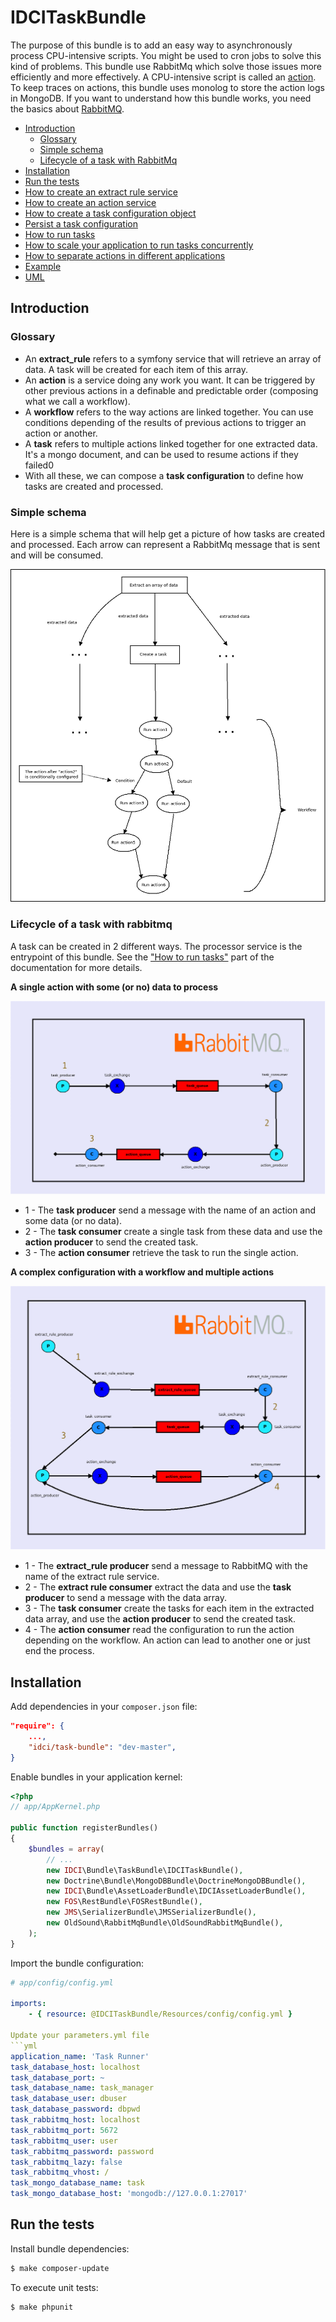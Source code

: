 IDCITaskBundle
=============

The purpose of this bundle is to add an easy way to asynchronously process CPU-intensive scripts. You might be used to cron jobs to solve this kind of problems.
This bundle use RabbitMq which solve those issues more efficiently and more effectively.
A CPU-intensive script is called an [action](https://github.com/IDCI-Consulting/TaskBundle/blob/master/Resources/doc/how_to_create_action_service.md). To keep traces on actions, this bundle uses monolog to store the action logs in MongoDB.
If you want to understand how this bundle works, you need the basics about [RabbitMQ](http://www.rabbitmq.com/documentation.html).

- [Introduction](#introduction)
    - [Glossary](#glossary)
    - [Simple schema](#simple-schema)
    - [Lifecycle of a task with RabbitMq](#lifecycle-of-a-task-with-rabbitmq)
- [Installation](#installation)
- [Run the tests](#run-the-tests)
- [How to create an extract rule service](Resources/doc/how_to_create_extract_rule_service.md)
- [How to create an action service](Resources/doc/how_to_create_action_service.md)
- [How to create a task configuration object](Resources/doc/how_to_create_task_configuration_object.md)
- [Persist a task configuration](Resources/doc/persist_task_configurations.md)
- [How to run tasks](Resources/doc/how_to_run_tasks.md)
- [How to scale your application to run tasks concurrently](Resources/doc/scalability.md)
- [How to separate actions in different applications](Resources/doc/routing.md)
- [Example](Resources/doc/example.md)
- [UML](Resources/doc/uml.md)

Introduction
------------

### Glossary

* An **extract_rule** refers to a symfony service that will retrieve an array of data. A task will be created for each item of this array.
* An **action** is a service doing any work you want. It can be triggered by other previous actions in a definable and predictable order (composing what we call a workflow).
* A **workflow** refers to the way actions are linked together. You can use conditions depending of the results of previous actions to trigger an action or another.
* A **task** refers to multiple actions linked together for one extracted data. It's a mongo document, and can be used to resume actions if they failed0
* With all these, we can compose a **task configuration** to define how tasks are created and processed.

### Simple schema

Here is a simple schema that will help get a picture of how tasks are created and processed.
Each arrow can represent a RabbitMq message that is sent and will be consumed.

![Simple schema](Resources/doc/images/simple_schema.png)

### Lifecycle of a task with rabbitmq

A task can be created in 2 different ways. The processor service is the entrypoint of this bundle. See the ["How to run tasks"](Resources/doc/how_to_run_tasks.md) part of the documentation for more details.

**A single action with some (or no) data to process**

![Task lifecycle](Resources/doc/images/task-lifecycle-single.png)

* 1 - The **task producer** send a message with the name of an action and some data (or no data).
* 2 - The **task consumer** create a single task from these data and use the **action producer** to send the created task.
* 3 - The **action consumer** retrieve the task to run the single action.

**A complex configuration with a workflow and multiple actions**

![Task lifecycle](Resources/doc/images/task-lifecycle-configuration.png)

* 1 - The **extract_rule producer** send a message to RabbitMQ with the name of the extract rule service.
* 2 - The **extract rule consumer** extract the data and use the **task producer** to send a message with the data array.
* 3 - The **task consumer** create the tasks for each item in the extracted data array, and use the **action producer** to send the created task.
* 4 - The **action consumer** read the configuration to run the action depending on the workflow. An action can lead to another one or just end the process.

Installation
------------

Add dependencies in your `composer.json` file:
```json
"require": {
    ...,
    "idci/task-bundle": "dev-master",
}
```

Enable bundles in your application kernel:
```php
<?php
// app/AppKernel.php

public function registerBundles()
{
    $bundles = array(
        // ...
        new IDCI\Bundle\TaskBundle\IDCITaskBundle(),
        new Doctrine\Bundle\MongoDBBundle\DoctrineMongoDBBundle(),
        new IDCI\Bundle\AssetLoaderBundle\IDCIAssetLoaderBundle(),
        new FOS\RestBundle\FOSRestBundle(),
        new JMS\SerializerBundle\JMSSerializerBundle(),
        new OldSound\RabbitMqBundle\OldSoundRabbitMqBundle(),
    );
}
```

Import the bundle configuration:
```yml
# app/config/config.yml

imports:
    - { resource: @IDCITaskBundle/Resources/config/config.yml }

Update your parameters.yml file
```yml
application_name: 'Task Runner'
task_database_host: localhost
task_database_port: ~
task_database_name: task_manager
task_database_user: dbuser
task_database_password: dbpwd
task_rabbitmq_host: localhost
task_rabbitmq_port: 5672
task_rabbitmq_user: user
task_rabbitmq_password: password
task_rabbitmq_lazy: false
task_rabbitmq_vhost: /
task_mongo_database_name: task
task_mongo_database_host: 'mongodb://127.0.0.1:27017'
```

Run the tests
-------------

Install bundle dependencies:
```sh
$ make composer-update
```

To execute unit tests:
```sh
$ make phpunit
```
